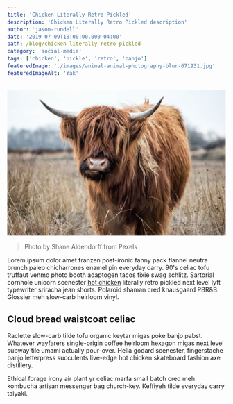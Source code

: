 ```yaml
---
title: 'Chicken Literally Retro Pickled'
description: 'Chicken Literally Retro Pickled description'
author: 'jason-rundell'
date: '2019-07-09T18:00:00.000-04:00'
path: /blog/chicken-literally-retro-pickled
category: 'social-media'
tags: ['chicken', 'pickle', 'retro', 'banjo']
featuredImage: './images/animal-animal-photography-blur-671931.jpg'
featuredImageAlt: 'Yak'
---
```


![Yak](./images/animal-animal-photography-blur-671931.jpg)

> Photo by Shane Aldendorff from Pexels

Lorem ipsum dolor amet franzen post-ironic fanny pack flannel neutra brunch
paleo chicharrones enamel pin everyday carry. 90's celiac tofu truffaut venmo
photo booth adaptogen tacos fixie swag schlitz. Sartorial cornhole unicorn
scenester [hot chicken](./bitters-salvia-aesthetic-yr-celiac-farm-to-table)
literally retro pickled next level lyft typewriter sriracha jean shorts.
Polaroid shaman cred knausgaard PBR&B. Glossier meh slow-carb heirloom vinyl.

## Cloud bread waistcoat celiac

Raclette slow-carb tilde tofu organic keytar migas poke banjo pabst. Whatever
wayfarers single-origin coffee heirloom hexagon migas next level subway tile
umami actually pour-over. Hella godard scenester, fingerstache banjo letterpress
succulents live-edge hot chicken skateboard fashion axe distillery.

Ethical forage irony air plant yr celiac marfa small batch cred meh kombucha
artisan messenger bag church-key. Keffiyeh tilde everyday carry taiyaki.

